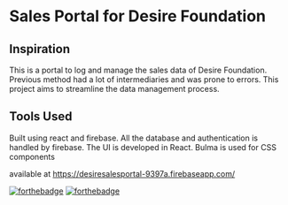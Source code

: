 # Sales Portal for Desire Foundation

## Inspiration

This is a portal to log and manage the sales data of Desire Foundation. Previous method had a lot of intermediaries
and was prone to errors. This project aims to streamline the data management process.

## Tools Used

Built using react and firebase. All the database and authentication is handled by firebase. 
The UI is developed in React. Bulma is used for CSS components

available at https://desiresalesportal-9397a.firebaseapp.com/

[![forthebadge](https://forthebadge.com/images/badges/fuck-it-ship-it.svg)](https://forthebadge.com)
[![forthebadge](https://forthebadge.com/images/badges/built-with-love.svg)](https://forthebadge.com)